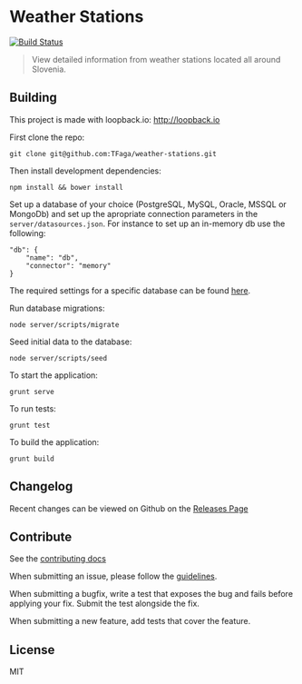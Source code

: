 # Weather Stations
[![Build Status](https://img.shields.io/travis/TFaga/weather-stations/master.svg?style=flat)](https://travis-ci.org/TFaga/weather-stations)

> View detailed information from weather stations located all around Slovenia.

## Building

This project is made with loopback.io:
http://loopback.io

First clone the repo:
```
git clone git@github.com:TFaga/weather-stations.git
```

Then install development dependencies:
```
npm install && bower install
```

Set up a database of your choice (PostgreSQL, MySQL, Oracle, MSSQL or MongoDb) and set up the apropriate connection parameters in the `server/datasources.json`. For instance to set up an in-memory db use the following:

```
"db": {
    "name": "db",
    "connector": "memory"
}
```
The required settings for a specific database can be found [here](http://docs.strongloop.com/display/LB/Database+connectors).

Run database migrations:
```
node server/scripts/migrate
```

Seed initial data to the database:
```
node server/scripts/seed
```

To start the application:
```
grunt serve
```

To run tests:
```
grunt test
```

To build the application:
```
grunt build
```

## Changelog

Recent changes can be viewed on Github on the [Releases Page](https://github.com/TFaga/weather-stations/releases)

## Contribute

See the [contributing docs](https://github.com/TFaga/weather-stations/blob/master/CONTRIBUTING.md)

When submitting an issue, please follow the [guidelines](https://github.com/TFaga/weather-stations/blob/master/CONTRIBUTING.md#bugs).

When submitting a bugfix, write a test that exposes the bug and fails before applying your fix. Submit the test alongside the fix.

When submitting a new feature, add tests that cover the feature.

## License

MIT